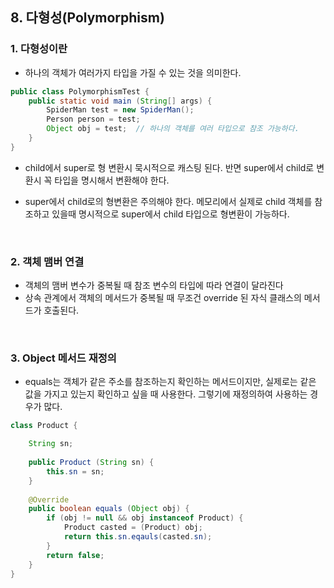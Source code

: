 ## 8. 다형성(Polymorphism)

### 1. 다형성이란

- 하나의 객체가 여러가지 타입을 가질 수 있는 것을 의미한다.

```java
public class PolymorphismTest {
    public static void main (String[] args) {
        SpiderMan test = new SpiderMan();
        Person person = test;
        Object obj = test;  // 하나의 객체를 여러 타입으로 참조 가능하다.
    }
}
```

- child에서 super로 형 변환시 묵시적으로 캐스팅 된다. 반면 super에서 child로 변환시 꼭 타입을 명시해서 변환해야 한다.

- super에서 child로의 형변환은 주의해야 한다. 메모리에서 실제로 child 객체를 참조하고 있을때 명시적으로 super에서 child 타입으로 형변환이 가능하다.

<br>

### 2. 객체 맴버 연결

- 객체의 맴버 변수가 중복될 때 참조 변수의 타입에 따라 연결이 달라진다
- 상속 관계에서 객체의 메서드가 중복될 때 무조건 override 된 자식 클래스의 메서드가 호출된다.

<br>

### 3. Object 메서드 재정의

- equals는 객체가 같은 주소를 참조하는지 확인하는 메서드이지만, 실제로는 같은 값을 가지고 있는지 확인하고 싶을 때 사용한다. 그렇기에 재정의하여 사용하는 경우가 많다.

```java
class Product {

    String sn;
    
    public Product (String sn) {
        this.sn = sn;
    }
    
    @Override
    public boolean equals (Object obj) {
        if (obj != null && obj instanceof Product) {
            Product casted = (Product) obj;
            return this.sn.eqauls(casted.sn);
        }
        return false;
    }
}
```


